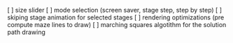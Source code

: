 [ ] size slider
[ ] mode selection (screen saver, stage step, step by step)
[ ] skiping stage animation for selected stages
[ ] rendering optimizations (pre compute maze lines to draw)
[ ] marching squares algotithm for the solution path drawing

